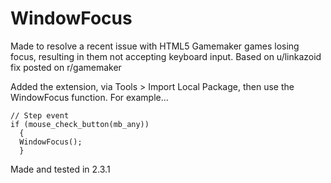 # WindowFocus
Made to resolve a recent issue with HTML5 Gamemaker games losing focus, resulting in them not accepting keyboard input. Based on u/linkazoid fix posted on r/gamemaker

Added the extension, via Tools > Import Local Package, then use the WindowFocus function. For example...

```
// Step event
if (mouse_check_button(mb_any))	
  {
  WindowFocus();	
  }
```

Made and tested in 2.3.1
